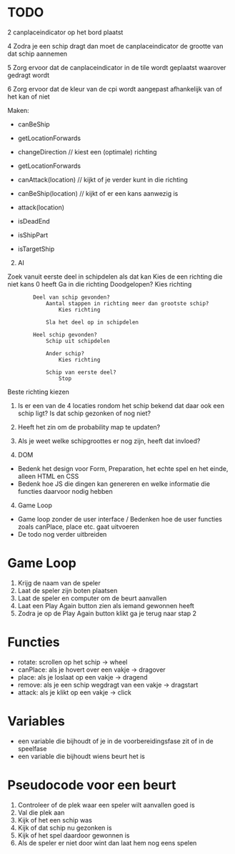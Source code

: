 # TODO



2 canplaceindicator op het bord plaatst

4 Zodra je een schip dragt dan moet de canplaceindicator de grootte van dat schip aannemen

5 Zorg ervoor dat de canplaceindicator in de tile wordt geplaatst waarover gedragt wordt

6 Zorg ervoor dat de kleur van de cpi wordt aangepast afhankelijk van of het kan of niet













Maken:
- canBeShip
- getLocationForwards

- changeDirection // kiest een (optimale) richting
- getLocationForwards
- canAttack(location) // kijkt of je verder kunt in die richting
- canBeShip(location) // kijkt of er een kans aanwezig is
- attack(location)
- isDeadEnd
- isShipPart
- isTargetShip




2. AI

Zoek vanuit eerste deel in schipdelen als dat kan
    Kies de een richting die niet kans 0 heeft
        Ga in die richting
            Doodgelopen?
                Kies richting

            Deel van schip gevonden?
                Aantal stappen in richting meer dan grootste schip?
                    Kies richting

                Sla het deel op in schipdelen
            
            Heel schip gevonden?
                Schip uit schipdelen

                Ander schip?
                    Kies richting

                Schip van eerste deel?
                    Stop

Beste richting kiezen
1. Is er een van de 4 locaties rondom het schip bekend dat daar ook een schip ligt? Is dat schip gezonken of nog niet?
2. Heeft het zin om de probability map te updaten?
3. Als je weet welke schipgroottes er nog zijn, heeft dat invloed?





3. DOM
- Bedenk het design voor Form, Preparation, het echte spel en het einde, alleen HTML en CSS
- Bedenk hoe JS die dingen kan genereren en welke informatie die functies daarvoor nodig hebben

4. Game Loop
- Game loop zonder de user interface / Bedenken hoe de user functies zoals canPlace, place etc. gaat uitvoeren
- De todo nog verder uitbreiden

# Game Loop

1. Krijg de naam van de speler
2. Laat de speler zijn boten plaatsen
3. Laat de speler en computer om de beurt aanvallen
4. Laat een Play Again button zien als iemand gewonnen heeft
5. Zodra je op de Play Again button klikt ga je terug naar stap 2

# Functies

- rotate:  scrollen op het schip -> wheel
- canPlace:  als je hovert over een vakje -> dragover
- place:  als je loslaat op een vakje -> dragend
- remove:  als je een schip wegdragt van een vakje -> dragstart
- attack:  als je klikt op een vakje -> click

# Variables

- een variable die bijhoudt of je in de voorbereidingsfase zit of in de speelfase
- een variable die bijhoudt wiens beurt het is

# Pseudocode voor een beurt

1. Controleer of de plek waar een speler wilt aanvallen goed is
2. Val die plek aan
3. Kijk of het een schip was
4. Kijk of dat schip nu gezonken is
5. Kijk of het spel daardoor gewonnen is
6. Als de speler er niet door wint dan laat hem nog eens spelen



